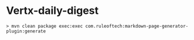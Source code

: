 # Vertx-daily-digest

```
> mvn clean package exec:exec com.ruleoftech:markdown-page-generator-plugin:generate
```

